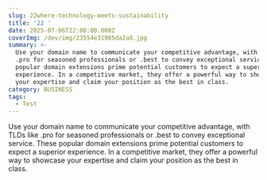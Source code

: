 ```yaml
---
slug: 22where-technology-meets-sustainability
title: '22 '
date: 2025-07-06T22:00:00.000Z
coverImg: /dev/img/23554e31985da2a8.jpg
summary: >-
  Use your domain name to communicate your competitive advantage, with TLDs like
  .pro for seasoned professionals or .best to convey exceptional service. These
  popular domain extensions prime potential customers to expect a superior
  experience. In a competitive market, they offer a powerful way to showcase
  your expertise and claim your position as the best in class.
category: BUSINESS
tags:
  - Test
---
```


Use your domain name to communicate your competitive advantage, with TLDs like .pro for seasoned professionals or .best to convey exceptional service. These popular domain extensions prime potential customers to expect a superior experience. In a competitive market, they offer a powerful way to showcase your expertise and claim your position as the best in class.
